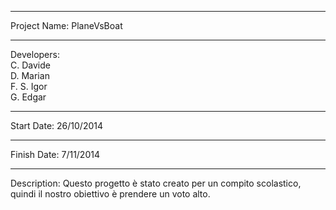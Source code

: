 **************************************************
Project Name: PlaneVsBoat
**************************************************
Developers:   <br/>C. Davide
              <br/>D. Marian
              <br/>F. S. Igor
              <br/>G. Edgar
**************************************************
Start Date:   26/10/2014
**************************************************
Finish Date:  7/11/2014
**************************************************
Description:
  Questo progetto è stato creato per un compito 
  scolastico, quindi il nostro obiettivo è 
  prendere un voto alto.
